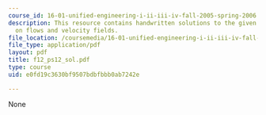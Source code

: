 ```yaml
---
course_id: 16-01-unified-engineering-i-ii-iii-iv-fall-2005-spring-2006
description: This resource contains handwritten solutions to the given problem set
  on flows and velocity fields.
file_location: /coursemedia/16-01-unified-engineering-i-ii-iii-iv-fall-2005-spring-2006/e0fd19c3630bf9507bdbfbbb0ab7242e_f12_ps12_sol.pdf
file_type: application/pdf
layout: pdf
title: f12_ps12_sol.pdf
type: course
uid: e0fd19c3630bf9507bdbfbbb0ab7242e

---
```

None